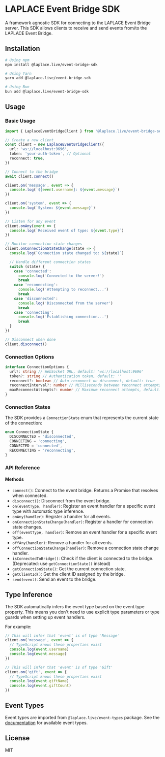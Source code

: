 # LAPLACE Event Bridge SDK

A framework agnostic SDK for connecting to the LAPLACE Event Bridge server. This SDK allows clients to receive and send events from/to the LAPLACE Event Bridge.

## Installation

```bash
# Using npm
npm install @laplace.live/event-bridge-sdk

# Using Yarn
yarn add @laplace.live/event-bridge-sdk

# Using Bun
bun add @laplace.live/event-bridge-sdk
```

## Usage

### Basic Usage

```typescript
import { LaplaceEventBridgeClient } from '@laplace.live/event-bridge-sdk'

// Create a new client
const client = new LaplaceEventBridgeClient({
  url: 'ws://localhost:9696',
  token: 'your-auth-token', // Optional
  reconnect: true,
})

// Connect to the bridge
await client.connect()

client.on('message', event => {
  console.log(`${event.username}: ${event.message}`)
})

client.on('system', event => {
  console.log(`System: ${event.message}`)
})

// Listen for any event
client.onAny(event => {
  console.log(`Received event of type: ${event.type}`)
})

// Monitor connection state changes
client.onConnectionStateChange(state => {
  console.log(`Connection state changed to: ${state}`)

  // Handle different connection states
  switch (state) {
    case 'connected':
      console.log('Connected to the server!')
      break
    case 'reconnecting':
      console.log('Attempting to reconnect...')
      break
    case 'disconnected':
      console.log('Disconnected from the server')
      break
    case 'connecting':
      console.log('Establishing connection...')
      break
  }
})

// Disconnect when done
client.disconnect()
```

### Connection Options

```typescript
interface ConnectionOptions {
  url?: string // WebSocket URL, default: 'ws://localhost:9696'
  token?: string // Authentication token, default: ''
  reconnect?: boolean // Auto reconnect on disconnect, default: true
  reconnectInterval?: number // Milliseconds between reconnect attempts, default: 3000
  maxReconnectAttempts?: number // Maximum reconnect attempts, default: 1000
}
```

### Connection States

The SDK provides a `ConnectionState` enum that represents the current state of the connection:

```typescript
enum ConnectionState {
  DISCONNECTED = 'disconnected',
  CONNECTING = 'connecting',
  CONNECTED = 'connected',
  RECONNECTING = 'reconnecting',
}
```

### API Reference

#### Methods

- `connect()`: Connect to the event bridge. Returns a Promise that resolves when connected.
- `disconnect()`: Disconnect from the event bridge.
- `on(eventType, handler)`: Register an event handler for a specific event type with automatic type inference.
- `onAny(handler)`: Register a handler for all events.
- `onConnectionStateChange(handler)`: Register a handler for connection state changes.
- `off(eventType, handler)`: Remove an event handler for a specific event type.
- `offAny(handler)`: Remove a handler for all events.
- `offConnectionStateChange(handler)`: Remove a connection state change handler.
- `isConnectedToBridge()`: Check if the client is connected to the bridge. (Deprecated: use `getConnectionState()` instead)
- `getConnectionState()`: Get the current connection state.
- `getClientId()`: Get the client ID assigned by the bridge.
- `send(event)`: Send an event to the bridge.

## Type Inference

The SDK automatically infers the event type based on the event.type property. This means you don't need to use explicit type parameters or type guards when setting up event handlers.

For example:

```typescript
// This will infer that 'event' is of type 'Message'
client.on('message', event => {
  // TypeScript knows these properties exist
  console.log(event.username)
  console.log(event.message)
})

// This will infer that 'event' is of type 'Gift'
client.on('gift', event => {
  // TypeScript knows these properties exist
  console.log(event.giftName)
  console.log(event.giftCount)
})
```

## Event Types

Event types are imported from `@laplace.live/event-types` package. See the [documentation](https://chat.laplace.live/event-types) for available event types.

## License

MIT
